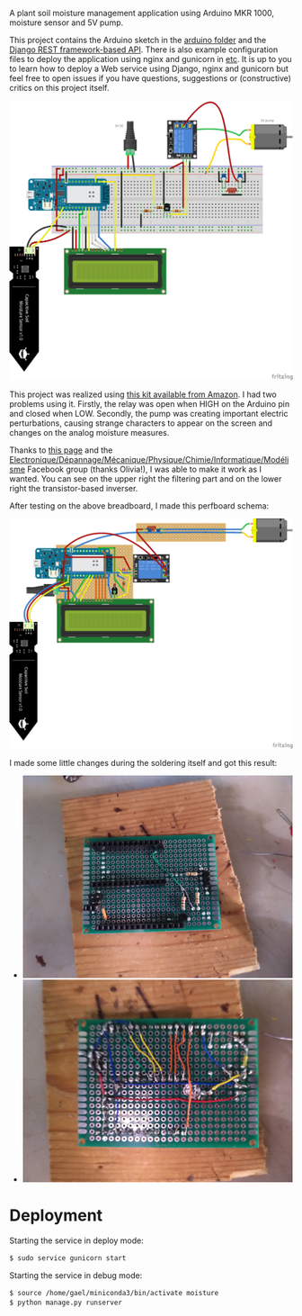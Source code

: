 A plant soil moisture management application using Arduino MKR 1000, moisture sensor and 5V pump.

This project contains the Arduino sketch in the [arduino folder](https://github.com/kleag/moisture/tree/main/arduino/moisture_lcd) and the [Django REST framework-based API](https://github.com/kleag/moisture/tree/main/). There is also example configuration files to deploy the application using nginx and gunicorn in [etc](https://github.com/kleag/moisture/tree/main/etc). It is up to you to learn how to deploy a Web service using Django, nginx and gunicorn but feel free to open issues if you have questions, suggestions or (constructive) critics on this project itself.


![Fritzing breadboard schema](https://raw.githubusercontent.com/kleag/moisture/main/Fritzing/Moisture_bb.png)


This project was realized using [this kit available from Amazon](https://www.amazon.fr/gp/product/B0814HXWVV/ref=ppx_yo_dt_b_asin_title_o05_s00?ie=UTF8&psc=1). I had two problems using it. Firstly, the relay was open when HIGH on the Arduino pin and closed when LOW. Secondly, the pump was creating important electric perturbations, causing strange characters to appear on the screen and changes on the analog moisture measures.

Thanks to [this page](https://arduinodiy.wordpress.com/2018/08/07/re-inverting-an-inverting-relay/) and the [Electronique/Dépannage/Mécanique/Physique/Chimie/Informatique/Modélisme](https://www.facebook.com/groups/168734660482761/) Facebook group (thanks Olivia!), I was able to make it work as I wanted. You can see on the upper right the filtering part and on the lower right the transistor-based inverser.

After testing on the above breadboard, I made this perfboard schema:

![Fritzing perfboard schema](https://raw.githubusercontent.com/kleag/moisture/main/Fritzing/Moisture-perfboard_bb.png)

I made some little changes during the soldering itself and got this result:

  - ![Up of the soldered project](https://raw.githubusercontent.com/kleag/moisture/main/up.jpg)
  - ![Down of the soldered project](https://raw.githubusercontent.com/kleag/moisture/main/down.jpg)


# Deployment

Starting the service in deploy mode:
```bash
$ sudo service gunicorn start
```

Starting the service in debug mode:
```bash
$ source /home/gael/miniconda3/bin/activate moisture
$ python manage.py runserver
```
